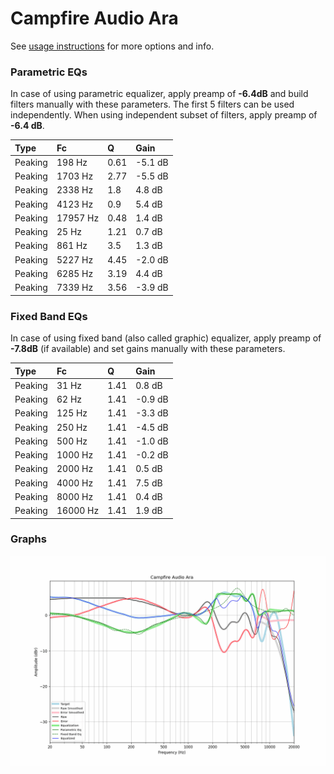 # Campfire Audio Ara
See [usage instructions](https://github.com/jaakkopasanen/AutoEq#usage) for more options and info.

### Parametric EQs
In case of using parametric equalizer, apply preamp of **-6.4dB** and build filters manually
with these parameters. The first 5 filters can be used independently.
When using independent subset of filters, apply preamp of **-6.4 dB**.

| Type    | Fc       |    Q | Gain    |
|:--------|:---------|:-----|:--------|
| Peaking | 198 Hz   | 0.61 | -5.1 dB |
| Peaking | 1703 Hz  | 2.77 | -5.5 dB |
| Peaking | 2338 Hz  | 1.8  | 4.8 dB  |
| Peaking | 4123 Hz  | 0.9  | 5.4 dB  |
| Peaking | 17957 Hz | 0.48 | 1.4 dB  |
| Peaking | 25 Hz    | 1.21 | 0.7 dB  |
| Peaking | 861 Hz   | 3.5  | 1.3 dB  |
| Peaking | 5227 Hz  | 4.45 | -2.0 dB |
| Peaking | 6285 Hz  | 3.19 | 4.4 dB  |
| Peaking | 7339 Hz  | 3.56 | -3.9 dB |

### Fixed Band EQs
In case of using fixed band (also called graphic) equalizer, apply preamp of **-7.8dB**
(if available) and set gains manually with these parameters.

| Type    | Fc       |    Q | Gain    |
|:--------|:---------|:-----|:--------|
| Peaking | 31 Hz    | 1.41 | 0.8 dB  |
| Peaking | 62 Hz    | 1.41 | -0.9 dB |
| Peaking | 125 Hz   | 1.41 | -3.3 dB |
| Peaking | 250 Hz   | 1.41 | -4.5 dB |
| Peaking | 500 Hz   | 1.41 | -1.0 dB |
| Peaking | 1000 Hz  | 1.41 | -0.2 dB |
| Peaking | 2000 Hz  | 1.41 | 0.5 dB  |
| Peaking | 4000 Hz  | 1.41 | 7.5 dB  |
| Peaking | 8000 Hz  | 1.41 | 0.4 dB  |
| Peaking | 16000 Hz | 1.41 | 1.9 dB  |

### Graphs
![](./Campfire%20Audio%20Ara.png)